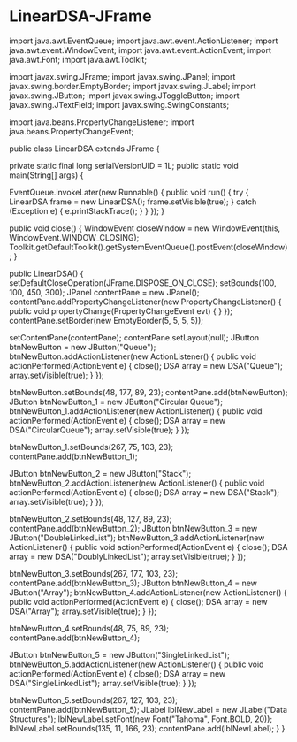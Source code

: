 # LinearDSA-JFrame

import java.awt.EventQueue;
import java.awt.event.ActionListener;
import java.awt.event.WindowEvent;
import java.awt.event.ActionEvent;
import java.awt.Font;
import java.awt.Toolkit;

import javax.swing.JFrame;
import javax.swing.JPanel;
import javax.swing.border.EmptyBorder;
import javax.swing.JLabel;
import javax.swing.JButton;
import javax.swing.JToggleButton;
import javax.swing.JTextField;
import javax.swing.SwingConstants;

import java.beans.PropertyChangeListener;
import java.beans.PropertyChangeEvent;

public class LinearDSA extends JFrame {

private static final long serialVersionUID = 1L;
public static void main(String[] args) {

EventQueue.invokeLater(new Runnable() {
public void run() {
try {
LinearDSA frame = new LinearDSA();
frame.setVisible(true);
} catch (Exception e) {
e.printStackTrace();
}
}
});
}

public void close() {
WindowEvent closeWindow = new WindowEvent(this, WindowEvent.WINDOW_CLOSING);
Toolkit.getDefaultToolkit().getSystemEventQueue().postEvent(closeWindow);
}

public LinearDSA() {
setDefaultCloseOperation(JFrame.DISPOSE_ON_CLOSE);
setBounds(100, 100, 450, 300);
JPanel contentPane = new JPanel();
contentPane.addPropertyChangeListener(new PropertyChangeListener() {
public void propertyChange(PropertyChangeEvent evt) {
}
});
contentPane.setBorder(new EmptyBorder(5, 5, 5, 5));

setContentPane(contentPane);
contentPane.setLayout(null);
JButton btnNewButton = new JButton("Queue");
btnNewButton.addActionListener(new ActionListener() {
public void actionPerformed(ActionEvent e) {
close();
DSA array = new DSA("Queue");
array.setVisible(true);
}
});

btnNewButton.setBounds(48, 177, 89, 23);
contentPane.add(btnNewButton);
JButton btnNewButton_1 = new JButton("Circular Queue");
btnNewButton_1.addActionListener(new ActionListener() {
public void actionPerformed(ActionEvent e) {
close();
DSA array = new DSA("CircularQueue");
array.setVisible(true);
}
});

btnNewButton_1.setBounds(267, 75, 103, 23);
contentPane.add(btnNewButton_1);

JButton btnNewButton_2 = new JButton("Stack");
btnNewButton_2.addActionListener(new ActionListener() {
public void actionPerformed(ActionEvent e) {
close();
DSA array = new DSA("Stack");
array.setVisible(true);
}
});

btnNewButton_2.setBounds(48, 127, 89, 23);
contentPane.add(btnNewButton_2);
JButton btnNewButton_3 = new JButton("DoubleLinkedList");
btnNewButton_3.addActionListener(new ActionListener() {
public void actionPerformed(ActionEvent e) {
close();
DSA array = new DSA("DoublyLinkedList");
array.setVisible(true);
}
});

btnNewButton_3.setBounds(267, 177, 103, 23);
contentPane.add(btnNewButton_3);
JButton btnNewButton_4 = new JButton("Array");
btnNewButton_4.addActionListener(new ActionListener() {
public void actionPerformed(ActionEvent e) {
close();
DSA array = new DSA("Array");
array.setVisible(true);	
}
});

btnNewButton_4.setBounds(48, 75, 89, 23);
contentPane.add(btnNewButton_4);

JButton btnNewButton_5 = new JButton("SingleLinkedList");
btnNewButton_5.addActionListener(new ActionListener() {
public void actionPerformed(ActionEvent e) {
close();
DSA array = new DSA("SingleLinkedList");
array.setVisible(true);
}
});

btnNewButton_5.setBounds(267, 127, 103, 23);
contentPane.add(btnNewButton_5);
JLabel lblNewLabel = new JLabel("Data Structures");
lblNewLabel.setFont(new Font("Tahoma", Font.BOLD, 20));
lblNewLabel.setBounds(135, 11, 166, 23);
contentPane.add(lblNewLabel);
}
 }
